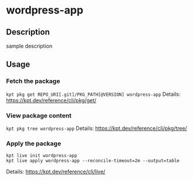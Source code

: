 # wordpress-app

## Description
sample description

## Usage

### Fetch the package
`kpt pkg get REPO_URI[.git]/PKG_PATH[@VERSION] wordpress-app`
Details: https://kpt.dev/reference/cli/pkg/get/

### View package content
`kpt pkg tree wordpress-app`
Details: https://kpt.dev/reference/cli/pkg/tree/

### Apply the package
```
kpt live init wordpress-app
kpt live apply wordpress-app --reconcile-timeout=2m --output=table
```
Details: https://kpt.dev/reference/cli/live/
